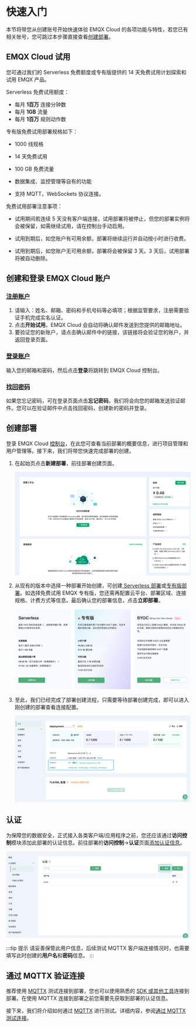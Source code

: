 # 快速入门

本节将带您从创建账号开始快速体验 EMQX Cloud 的各项功能与特性，若您已有相关账号，您可跳过本步骤直接查看[创建部署](#创建部署)。

## EMQX Cloud 试用

您可通过我们的 Serverless 免费额度或专有版提供的 14 天免费试用计划探索和试用 EMQX 产品。

Serverless 免费试用额度：

- 每月 **1百万** 连接分钟数
- 每月 **1GB** 流量
- 每月 **1百万** 规则动作数

专有版免费试用部署规格如下：

* 1000 线规格

* 14 天免费试用

* 100 GB 免费流量

* 数据集成、监控管理等自有的功能

* 支持 MQTT，WebSockets 协议连接。

免费试用部署注意事项：

* 试用期间若连续 5 天没有客户端连接，试用部署将被停止，但您的部署实例将会被保留，如需继续试用，请在控制台手动启用。

* 试用到期后，如您账户有可用余额，部署将继续运行并自动按小时进行收费。

* 试用到期后，如您账户无可用余额，部署将会被保留 3 天。3 天后，试用部署将被自动删除。

## 创建和登录 EMQX Cloud 账户

### [注册账户](https://accounts-zh.emqx.com/signup?continue=https://www.emqx.com/cn/cloud)

1. 请输入：姓名、邮箱、密码和手机号码等必填项；根据监管要求，注册需要验证手机完成实名认证。
2. 点击**开始试用**，EMQX Cloud 会自动将确认邮件发送到您提供的邮箱地址。
4. 要验证您的新账户，请点击确认邮件中的链接，该链接将会验证您的账户，并返回登录页面。


### [登录账户](https://www.emqx.com/zh/signin?continue=https://www.emqx.com/cn/cloud)

输入您的邮箱和密码，然后点击**登录**将跳转到 EMQX Cloud 控制台。

### [找回密码](https://accounts-zh.emqx.com/forgot-password?continue=https%3A%2F%2Fwww.emqx.com%2Fcn%2Fcloud)

如果您忘记密码，可在登录页面点击**忘记密码**，我们将会向您的邮箱发送验证邮件。您可以在验证邮件中点击找回密码，创建新的密码并登录。

## 创建部署

登录 EMQX Cloud [控制台](https://cloud.emqx.com/console/)，在此您可查看当前部署的概要信息，进行项目管理和用户管理等。接下来，我们将带您快速完成部署的创建。

1. 在起始页点击**新建部署**，前往部署创建页面。

   ![index](./_assets/index_overview.png)
   <!--TODO 更新图片-->
   
2. 从现有的版本中选择一种部署开始创建，可创建[ Serverless 部署](../create/serverless.md)或[专有版部署](../create/dedicated.md)。如选择免费试用 EMQX 专有版，您还需再配置云平台、部署区域、连接规格、计费方式等信息。最后确认您的部署信息，点击**立即部署**。

   ![add_users](./_assets/create_free_trial.png)
   <!--TODO 更新图片-->

3. 至此，我们已经完成了部署创建流程，只需要等待部署创建完成，即可以进入刚创建的部署查看连接配置。

   ![add_users](./_assets/overview.png)
   <!--TODO 更新图片-->


## 认证

为保障您的数据安全，正式接入各类客户端/应用程序之前，您还应该通过**访问控制**模块添加此部署的认证信息。前往部署的**访问控制**->**认证**页面[添加认证信息](../deployments/default_auth.md)。

![add_users](./_assets/auth.png)
<!--TODO 更新图片-->
:::tip 提示
请妥善保管此用户信息，后续测试 MQTTX 客户端连接情况时，也需要填写此时创建的**用户名**和**密码**信息。
:::

## 通过 MQTTX 验证连接

推荐使用 [MQTTX](https://mqttx.app/zh/) 测试连接到部署，您也可以使用熟悉的 [SDK 或其他工具](../connect_to_deployments/overview.md)连接到部署。在使用 MQTTX 连接到部署之前您需要先获取到部署的认证信息。

接下来，我们将介绍如何通过 [MQTTX](https://mqttx.app/zh/) 进行测试。详细内容，参阅[通过 MQTTX 测试连接](../connect_to_deployments/mqttx.md)。
